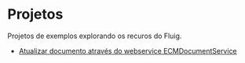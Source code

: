 # Projetos

Projetos de exemplos explorando os recuros do Fluig.

- [Atualizar documento através do webservice ECMDocumentService](AtualizarDocumento)
